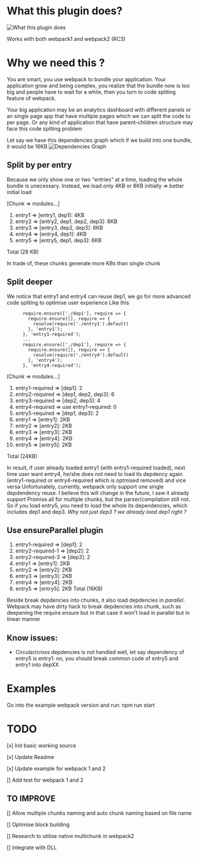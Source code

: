 
What this plugin does?
======================

![What this plugin does](https://i.imgur.com/FMCdypD.png)

Works with both webpack1 and webpack2 (RC3)

Why we need this ?
=================
You are smart, you use webpack to bundle your application. Your application grow and being complex, you realize that the bundle now is too big and people have to wait for a while, then you turn to code spliting feature of webpack.

Your big application may be an analytics dashboard with different panels or an single page app that have multiple pages which we can split the code to per page. Or any kind of application that have parent-children structure may face this code spliting problem

Let say we have this dependencies graph which if we build into one bundle, it would be 16KB
![Dependencies Graph](https://i.imgur.com/vBqLEVA.png)

Split by per entry
------------------
Because we only show one or two "entries" at a time, loading the whole bundle is unecessary. Instead, we load only 4KB or 8KB initially => better initial load 

[Chunk => modules...]

 1. entry1 => [entry1, dep1]: 4KB
 2. entry2 => [entry2, dep1, dep2, dep3]: 8KB
 3. entry3 => [entry3, dep2, dep3]: 6KB
 4. entry4 => [entry4, dep1]: 4KB
 5. entry5 => [entry5, dep1, dep3]: 6KB

Total (28 KB) 

In trade of, these chunks generate more KBs than single chunk

Split deeper
------------
We notice that entry1 and entry4 can reuse dep1, we go for more advanced code spliting to optimise user experience
Like this 

          require.ensure(['./dep1'], require => {
            require.ensure([], require => {
              resolve(require('./entry1').default)
            }, 'entry1');
          }, 'entry1-required');
          ...
          require.ensure(['./dep1'], require => {
            require.ensure([], require => {
              resolve(require('./entry4').default)
            }, 'entry4');
          }, 'entry4-required');

[Chunk => modules...]

 1. entry1-required => [dep1]: 2
 2. entry2-required => [dep1, dep2, dep3]: 6
 3. entry3-required => [dep2, dep3]: 4
 4. entry4-required => use entry1-required: 0
 5. entry5-required => [dep1, dep3]: 2
 6. entry1 => [entry1]: 2KB
 7. entry2 => [entry2]: 2KB
 8. entry3 => [entry3]: 2KB
 9. entry4 => [entry4]: 2KB
 10. entry5 => [entry5]: 2KB

Total (24KB)

In result, if user already loaded entry1 (with entry1-required loaded), next time user want entry4, he/she does not need to load its depdency again (entry1-required or entry4-required which is optmised removed) and vice versa 
Unfortunately, currently, webpack only support one single depdendency reuse. I believe this will change in the future, I saw it already support Promise.all for multiple chunks, but the parser/compilation still not.
So if you load entry5, you need to load the whole its dependencies, which includes dep1 and dep3. *Why not just dep3 ? we already load dep1 right ?*

Use ensureParallel plugin
-------------------------
 1. entry1-required => [dep1]: 2
 2. entry2-required-1 => [dep2]: 2
 3. entry2-required-3 => [dep3]: 2
 4. entry1 => [entry1]: 2KB
 5. entry2 => [entry2]: 2KB
 6. entry3 => [entry3]: 2KB
 7. entry4 => [entry4]: 2KB
 8. entry5 => [entry5]: 2KB
Total (16KB)

Beside break depdencies into chunks, it also load depdencies in *parallel*. Webpack may have dirty hack to break depdencies into chunk, such as deepening the require.ensure but in that case it won't load in parallel but in linear manner


Know issues:
-------------------------
- Circular/cross depdencies is not handled well, let say dependency of entry5 is entry1: no, you should break common code of entry5 and entry1 into depXX

Examples
=================
Go into the example webpack version and run: npm run start

TODO
=================

[x] Init basic working source

[x] Update Readme

[x] Update example for webpack 1 and 2

[] Add test for webpack 1 and 2

TO IMPROVE
----------
[] Allow multiple chunks naming and auto chunk naming based on file name

[] Optimise block building

[] Research to utilise native multichunk in webpack2

[] Integrate with DLL
